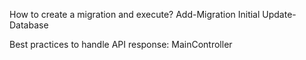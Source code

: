 How to create a migration and execute?
	Add-Migration Initial
	Update-Database

Best  practices to handle API response: MainController